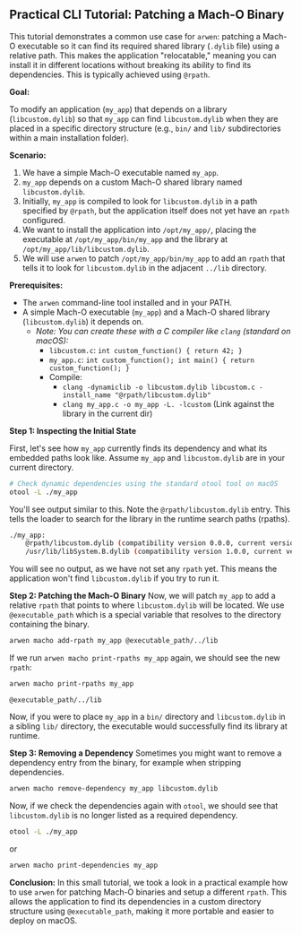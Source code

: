 ## Practical CLI Tutorial: Patching a Mach-O Binary

This tutorial demonstrates a common use case for `arwen`: patching a Mach-O executable so it can find its required shared library (`.dylib` file) using a relative path. This makes the application "relocatable," meaning you can install it in different locations without breaking its ability to find its dependencies. This is typically achieved using `@rpath`.

**Goal:**

To modify an application (`my_app`) that depends on a library (`libcustom.dylib`) so that `my_app` can find `libcustom.dylib` when they are placed in a specific directory structure (e.g., `bin/` and `lib/` subdirectories within a main installation folder).

**Scenario:**

1. We have a simple Mach-O executable named `my_app`.
2. `my_app` depends on a custom Mach-O shared library named `libcustom.dylib`.
3. Initially, `my_app` is compiled to look for `libcustom.dylib` in a path specified by `@rpath`, but the application itself does not yet have an `rpath` configured.
4. We want to install the application into `/opt/my_app/`, placing the executable at `/opt/my_app/bin/my_app` and the library at `/opt/my_app/lib/libcustom.dylib`.
5. We will use `arwen` to patch `/opt/my_app/bin/my_app` to add an `rpath` that tells it to look for `libcustom.dylib` in the adjacent `../lib` directory.

**Prerequisites:**

* The `arwen` command-line tool installed and in your PATH.
* A simple Mach-O executable (`my_app`) and a Mach-O shared library (`libcustom.dylib`) it depends on.
  * *Note: You can create these with a C compiler like `clang` (standard on macOS):*
    * `libcustom.c`: `int custom_function() { return 42; }`
    * `my_app.c`: `int custom_function(); int main() { return custom_function(); }`
    * Compile:
      * `clang -dynamiclib -o libcustom.dylib libcustom.c -install_name "@rpath/libcustom.dylib"`
      * `clang my_app.c -o my_app -L. -lcustom` (Link against the library in the current dir)

**Step 1: Inspecting the Initial State**

First, let's see how `my_app` currently finds its dependency and what its embedded paths look like. Assume `my_app` and `libcustom.dylib` are in your current directory.

```bash
# Check dynamic dependencies using the standard otool tool on macOS
otool -L ./my_app
```

You'll see output similar to this. Note the `@rpath/libcustom.dylib` entry. This tells the loader to search for the library in the runtime search paths (rpaths).
```bash
./my_app:
	@rpath/libcustom.dylib (compatibility version 0.0.0, current version 0.0.0)
	/usr/lib/libSystem.B.dylib (compatibility version 1.0.0, current version 1319.100.3)
```


You will see no output, as we have not set any `rpath` yet. This means the application won't find `libcustom.dylib` if you try to run it.

**Step 2: Patching the Mach-O Binary**
Now, we will patch `my_app` to add a relative `rpath` that points to where `libcustom.dylib` will be located. We use `@executable_path` which is a special variable that resolves to the directory containing the binary.

```bash
arwen macho add-rpath my_app @executable_path/../lib
```

If we run `arwen macho print-rpaths my_app` again, we should see the new `rpath`:
```bash
arwen macho print-rpaths my_app
```

```
@executable_path/../lib
```
Now, if you were to place `my_app` in a `bin/` directory and `libcustom.dylib` in a sibling `lib/` directory, the executable would successfully find its library at runtime.

**Step 3: Removing a Dependency**
Sometimes you might want to remove a dependency entry from the binary, for example when stripping dependencies.

```bash
arwen macho remove-dependency my_app libcustom.dylib
```

Now, if we check the dependencies again with `otool`, we should see that `libcustom.dylib` is no longer listed as a required dependency.

```bash
otool -L ./my_app
```
or
```bash
arwen macho print-dependencies my_app
```

**Conclusion:**
In this small tutorial, we took a look in a practical example how to use `arwen` for patching Mach-O binaries and setup a different `rpath`. This allows the application to find its dependencies in a custom directory structure using `@executable_path`, making it more portable and easier to deploy on macOS.
